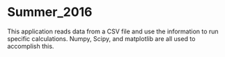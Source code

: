 # Summer_2016

This application reads data from a CSV file and use the information to run specific calculations.  Numpy, Scipy,
and matplotlib are all used to accomplish this.
